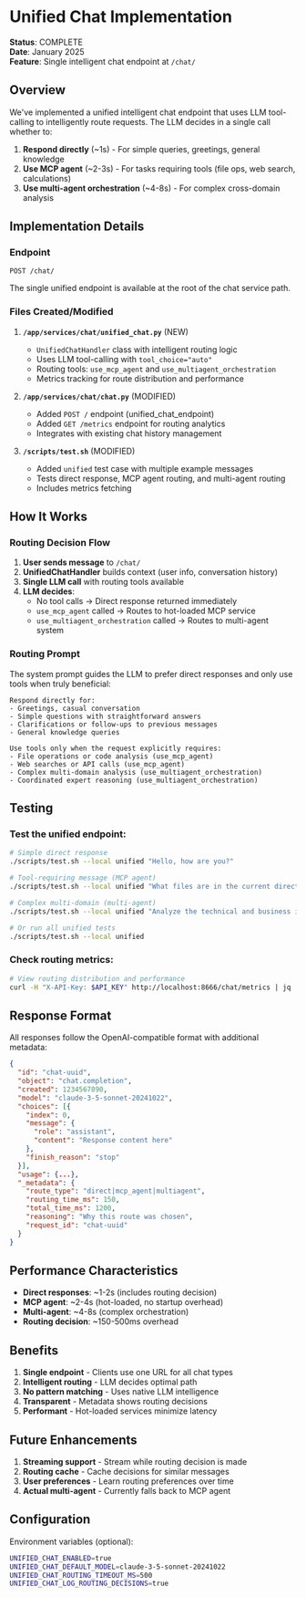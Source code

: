 # Unified Chat Implementation

**Status**: COMPLETE  
**Date**: January 2025  
**Feature**: Single intelligent chat endpoint at `/chat/`

## Overview

We've implemented a unified intelligent chat endpoint that uses LLM tool-calling to intelligently route requests. The LLM decides in a single call whether to:

1. **Respond directly** (~1s) - For simple queries, greetings, general knowledge
2. **Use MCP agent** (~2-3s) - For tasks requiring tools (file ops, web search, calculations)
3. **Use multi-agent orchestration** (~4-8s) - For complex cross-domain analysis

## Implementation Details

### Endpoint

```
POST /chat/
```

The single unified endpoint is available at the root of the chat service path.

### Files Created/Modified

1. **`/app/services/chat/unified_chat.py`** (NEW)
   - `UnifiedChatHandler` class with intelligent routing logic
   - Uses LLM tool-calling with `tool_choice="auto"`
   - Routing tools: `use_mcp_agent` and `use_multiagent_orchestration`
   - Metrics tracking for route distribution and performance

2. **`/app/services/chat/chat.py`** (MODIFIED)
   - Added `POST /` endpoint (unified_chat_endpoint)
   - Added `GET /metrics` endpoint for routing analytics
   - Integrates with existing chat history management

3. **`/scripts/test.sh`** (MODIFIED)
   - Added `unified` test case with multiple example messages
   - Tests direct response, MCP agent routing, and multi-agent routing
   - Includes metrics fetching

## How It Works

### Routing Decision Flow

1. **User sends message** to `/chat/`
2. **UnifiedChatHandler** builds context (user info, conversation history)
3. **Single LLM call** with routing tools available
4. **LLM decides**:
   - No tool calls → Direct response returned immediately
   - `use_mcp_agent` called → Routes to hot-loaded MCP service
   - `use_multiagent_orchestration` called → Routes to multi-agent system

### Routing Prompt

The system prompt guides the LLM to prefer direct responses and only use tools when truly beneficial:

```
Respond directly for:
- Greetings, casual conversation
- Simple questions with straightforward answers
- Clarifications or follow-ups to previous messages
- General knowledge queries

Use tools only when the request explicitly requires:
- File operations or code analysis (use_mcp_agent)
- Web searches or API calls (use_mcp_agent)
- Complex multi-domain analysis (use_multiagent_orchestration)
- Coordinated expert reasoning (use_multiagent_orchestration)
```

## Testing

### Test the unified endpoint:

```bash
# Simple direct response
./scripts/test.sh --local unified "Hello, how are you?"

# Tool-requiring message (MCP agent)
./scripts/test.sh --local unified "What files are in the current directory?"

# Complex multi-domain (multi-agent)
./scripts/test.sh --local unified "Analyze the technical and business implications of microservices"

# Or run all unified tests
./scripts/test.sh --local unified
```

### Check routing metrics:

```bash
# View routing distribution and performance
curl -H "X-API-Key: $API_KEY" http://localhost:8666/chat/metrics | jq
```

## Response Format

All responses follow the OpenAI-compatible format with additional metadata:

```json
{
  "id": "chat-uuid",
  "object": "chat.completion",
  "created": 1234567890,
  "model": "claude-3-5-sonnet-20241022",
  "choices": [{
    "index": 0,
    "message": {
      "role": "assistant",
      "content": "Response content here"
    },
    "finish_reason": "stop"
  }],
  "usage": {...},
  "_metadata": {
    "route_type": "direct|mcp_agent|multiagent",
    "routing_time_ms": 150,
    "total_time_ms": 1200,
    "reasoning": "Why this route was chosen",
    "request_id": "chat-uuid"
  }
}
```

## Performance Characteristics

- **Direct responses**: ~1-2s (includes routing decision)
- **MCP agent**: ~2-4s (hot-loaded, no startup overhead)
- **Multi-agent**: ~4-8s (complex orchestration)
- **Routing decision**: ~150-500ms overhead

## Benefits

1. **Single endpoint** - Clients use one URL for all chat types
2. **Intelligent routing** - LLM decides optimal path
3. **No pattern matching** - Uses native LLM intelligence
4. **Transparent** - Metadata shows routing decisions
5. **Performant** - Hot-loaded services minimize latency

## Future Enhancements

1. **Streaming support** - Stream while routing decision is made
2. **Routing cache** - Cache decisions for similar messages
3. **User preferences** - Learn routing preferences over time
4. **Actual multi-agent** - Currently falls back to MCP agent

## Configuration

Environment variables (optional):
```bash
UNIFIED_CHAT_ENABLED=true
UNIFIED_CHAT_DEFAULT_MODEL=claude-3-5-sonnet-20241022
UNIFIED_CHAT_ROUTING_TIMEOUT_MS=500
UNIFIED_CHAT_LOG_ROUTING_DECISIONS=true
```